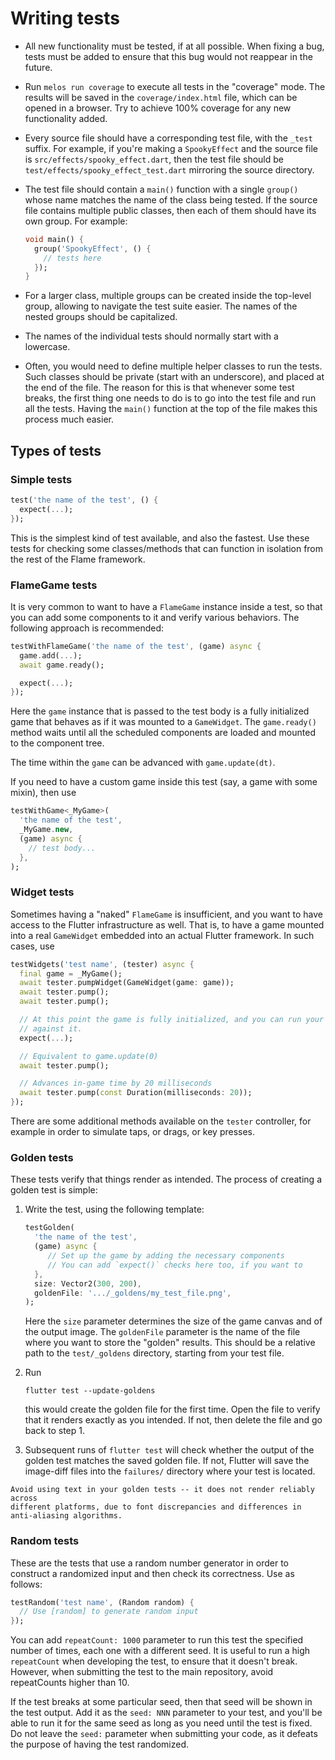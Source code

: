 # Writing tests

- All new functionality must be tested, if at all possible. When fixing a bug, tests must be added
  to ensure that this bug would not reappear in the future.

- Run `melos run coverage` to execute all tests in the "coverage" mode. The results will be saved
  in the `coverage/index.html` file, which can be opened in a browser. Try to achieve 100% coverage
  for any new functionality added.

- Every source file should have a corresponding test file, with the `_test` suffix. For example,
  if you're making a `SpookyEffect` and the source file is `src/effects/spooky_effect.dart`, then
  the test file should be `test/effects/spooky_effect_test.dart` mirroring the source directory.

- The test file should contain a `main()` function with a single `group()` whose name matches the
  name of the class being tested. If the source file contains multiple public classes, then each of
  them should have its own group. For example:

  ```dart
  void main() {
    group('SpookyEffect', () {
      // tests here
    });
  }
  ```

- For a larger class, multiple groups can be created inside the top-level group, allowing to
  navigate the test suite easier. The names of the nested groups should be capitalized.

- The names of the individual tests should normally start with a lowercase.

- Often, you would need to define multiple helper classes to run the tests. Such classes should be
  private (start with an underscore), and placed at the end of the file. The reason for this is that
  whenever some test breaks, the first thing one needs to do is to go into the test file and run all
  the tests. Having the `main()` function at the top of the file makes this process much easier.


## Types of tests


### Simple tests

```dart
test('the name of the test', () {
  expect(...);
});
```

This is the simplest kind of test available, and also the fastest. Use these tests for checking
some classes/methods that can function in isolation from the rest of the Flame framework.


### FlameGame tests

It is very common to want to have a `FlameGame` instance inside a test, so that you can add some
components to it and verify various behaviors. The following approach is recommended:

```dart
testWithFlameGame('the name of the test', (game) async {
  game.add(...);
  await game.ready();

  expect(...);
});
```

Here the `game` instance that is passed to the test body is a fully initialized game that behaves
as if it was mounted to a `GameWidget`. The `game.ready()` method waits until all the scheduled
components are loaded and mounted to the component tree.

The time within the `game` can be advanced with `game.update(dt)`.

If you need to have a custom game inside this test (say, a game with some mixin), then use

```dart
testWithGame<_MyGame>(
  'the name of the test',
  _MyGame.new,
  (game) async {
    // test body...
  },
);
```


### Widget tests

Sometimes having a "naked" `FlameGame` is insufficient, and you want to have access to the Flutter
infrastructure as well. That is, to have a game mounted into a real `GameWidget` embedded into an
actual Flutter framework. In such cases, use

```dart
testWidgets('test name', (tester) async {
  final game = _MyGame();
  await tester.pumpWidget(GameWidget(game: game));
  await tester.pump();
  await tester.pump();

  // At this point the game is fully initialized, and you can run your checks
  // against it.
  expect(...);

  // Equivalent to game.update(0)
  await tester.pump();

  // Advances in-game time by 20 milliseconds
  await tester.pump(const Duration(milliseconds: 20));
});
```

There are some additional methods available on the `tester` controller, for example in order to
simulate taps, or drags, or key presses.


### Golden tests

These tests verify that things render as intended. The process of creating a golden test is
simple:

1. Write the test, using the following template:

   ```dart
   testGolden(
     'the name of the test',
     (game) async {
        // Set up the game by adding the necessary components
        // You can add `expect()` checks here too, if you want to
     },
     size: Vector2(300, 200),
     goldenFile: '.../_goldens/my_test_file.png',
   );
   ```

   Here the `size` parameter determines the size of the game canvas and of the output image. The
   `goldenFile` parameter is the name of the file where you want to store the "golden" results. This
   should be a relative path to the `test/_goldens` directory, starting from your test file.

2. Run

   ```shell
   flutter test --update-goldens
   ```

   this would create the golden file for the first time. Open the file to verify that it renders
   exactly as you intended. If not, then delete the file and go back to step 1.

3. Subsequent runs of `flutter test` will check whether the output of the golden test matches the
   saved golden file. If not, Flutter will save the image-diff files into the `failures/` directory
   where your test is located.

```{note}
Avoid using text in your golden tests -- it does not render reliably across
different platforms, due to font discrepancies and differences in
anti-aliasing algorithms.
```


### Random tests

These are the tests that use a random number generator in order to construct a randomized input and
then check its correctness. Use as follows:

```dart
testRandom('test name', (Random random) {
  // Use [random] to generate random input
});
```

You can add `repeatCount: 1000` parameter to run this test the specified number of times, each one
with a different seed. It is useful to run a high `repeatCount` when developing the test, to ensure
that it doesn't break. However, when submitting the test to the main repository, avoid repeatCounts
higher than 10.

If the test breaks at some particular seed, then that seed will be shown in the test output. Add it
as the `seed: NNN` parameter to your test, and you'll be able to run it for the same seed as long
as you need until the test is fixed. Do not leave the `seed:` parameter when submitting your code,
as it defeats the purpose of having the test randomized.
